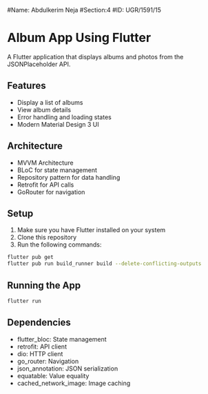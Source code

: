 #Name: Abdulkerim Neja
#Section:4
#ID: UGR/1591/15
# Album App Using Flutter

A Flutter application that displays albums and photos from the JSONPlaceholder API.

## Features

- Display a list of albums
- View album details
- Error handling and loading states
- Modern Material Design 3 UI

## Architecture

- MVVM Architecture
- BLoC for state management
- Repository pattern for data handling
- Retrofit for API calls
- GoRouter for navigation

## Setup

1. Make sure you have Flutter installed on your system
2. Clone this repository
3. Run the following commands:

```bash
flutter pub get
flutter pub run build_runner build --delete-conflicting-outputs
```

## Running the App

```bash
flutter run
```

## Dependencies

- flutter_bloc: State management
- retrofit: API client
- dio: HTTP client
- go_router: Navigation
- json_annotation: JSON serialization
- equatable: Value equality
- cached_network_image: Image caching 
